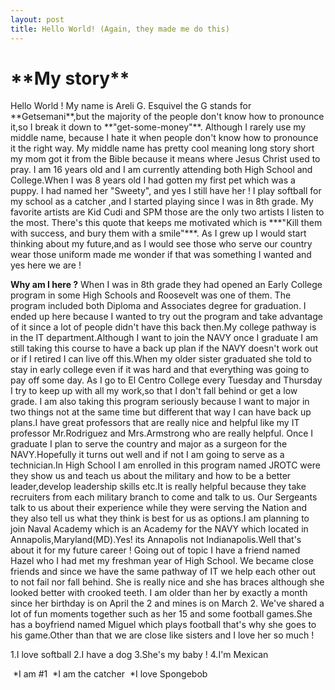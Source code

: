 ```yaml
---
layout: post
title: Hello World! (Again, they made me do this)
---
```


<h1> **My story** </h1>
Hello World ! My name is Areli G. Esquivel the G stands for **Getsemani**,but the majority of the people don't know how to pronounce it,so I break it down to **"get-some-money"**. Although I rarely use my middle name, because I hate it when people don't know how to pronounce it the right way. My middle name has pretty cool meaning long story short my mom got it from the Bible because it means where Jesus Christ used to pray.
I am 16 years old and I am currently attending both High School and College.When I was 8 years old I had gotten my first pet which was a puppy. I had named her "Sweety", and yes I still have her ! I play softball for my school as a catcher ,and I started playing since I was in 8th grade. My favorite artists are Kid Cudi and SPM those are the only two artists I listen to the most. There's this quote that keeps me motivated which is ***"Kill them with success, and bury them with a smile"***. As I grew up I would start thinking about my future,and as I would see those who serve our country wear those uniform made me wonder if that was something I wanted and yes here we are !

**Why am I here ?**
When I was in 8th grade they had opened an Early College program in some High Schools and Roosevelt was one of them. The program included both Diploma and Associates degree for graduation. I ended up here because I wanted to try out the program and take advantage of it since a lot of people didn't have this back then.My college pathway is in the IT department.Although I want to join the NAVY once I graduate I am still taking this course to have a back up plan if the NAVY doesn't work out or if I retired I can live off this.When my older sister graduated she told to stay in early college even if it was hard and that everything was going to pay off some day. As I go to El Centro College every Tuesday and Thursday I try to keep up with all my work,so that I don't fall behind or get a low grade. I am also taking this program seriously because I want to major in two things not at the same time but different that way I can have back up plans.I have great professors that are really nice and helpful like my IT professor Mr.Rodriguez and Mrs.Armstrong who are really helpful.
Once I graduate I plan to serve the country and major as a surgeon for the NAVY.Hopefully it turns out well and if not I am going to serve as a technician.In High School I am enrolled in this program named JROTC were they show us and teach us about the military and how to be a better leader,develop leadership skills etc.It is really helpful because they take recruiters from each military branch to come and talk to us. Our Sergeants talk to us about their experience while they were serving the Nation and they also tell us what they think is best for us as options.I am planning to join Naval Academy which is an Academy for the NAVY which located in Annapolis,Maryland(MD).Yes! its Annapolis not Indianapolis.Well that's about it for my future career !
Going out of topic I have a friend named Hazel who I had met my freshman year of High School. We became close friends and since we have the same pathway of IT we help each other out to not fail nor fall behind. She is really nice and she has braces although she looked better with crooked teeth. I am older than her by exactly a month since her birthday is on April the 2 and mines is on March 2. We've shared a lot of fun moments together such as her 15 and some football games.She has a boyfriend named Miguel which plays football that's why she goes to his game.Other than that we are close like sisters and I love her so much !

1.I love softball
2.I have a dog
3.She's my baby !
4.I'm Mexican

 *I am #1
 *I am the catcher
 *I love Spongebob
